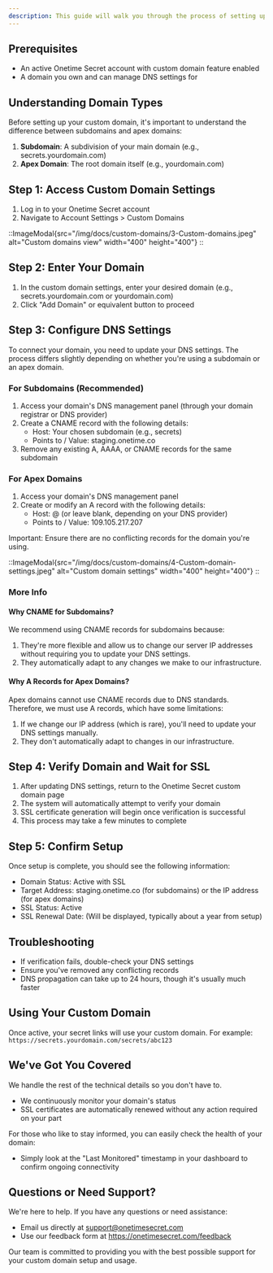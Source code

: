 ```yaml
---
description: This guide will walk you through the process of setting up a custom domain for your Onetime Secret account, including the differences between subdomains and apex domains.
---
```


## Prerequisites

- An active Onetime Secret account with custom domain feature enabled
- A domain you own and can manage DNS settings for

## Understanding Domain Types

Before setting up your custom domain, it's important to understand the difference between subdomains and apex domains:

1. **Subdomain**: A subdivision of your main domain (e.g., secrets.yourdomain.com)
2. **Apex Domain**: The root domain itself (e.g., yourdomain.com)

## Step 1: Access Custom Domain Settings

1. Log in to your Onetime Secret account
2. Navigate to Account Settings > Custom Domains

::ImageModal{src="/img/docs/custom-domains/3-Custom-domains.jpeg" alt="Custom domains view" width="400" height="400"}
::

## Step 2: Enter Your Domain

1. In the custom domain settings, enter your desired domain (e.g., secrets.yourdomain.com or yourdomain.com)
2. Click "Add Domain" or equivalent button to proceed

## Step 3: Configure DNS Settings

To connect your domain, you need to update your DNS settings. The process differs slightly depending on whether you're using a subdomain or an apex domain.

### For Subdomains (Recommended)

1. Access your domain's DNS management panel (through your domain registrar or DNS provider)
2. Create a CNAME record with the following details:
   - Host: Your chosen subdomain (e.g., secrets)
   - Points to / Value: staging.onetime.co
3. Remove any existing A, AAAA, or CNAME records for the same subdomain

### For Apex Domains

1. Access your domain's DNS management panel
2. Create or modify an A record with the following details:
   - Host: @ (or leave blank, depending on your DNS provider)
   - Points to / Value: 109.105.217.207

Important: Ensure there are no conflicting records for the domain you're using.

::ImageModal{src="/img/docs/custom-domains/4-Custom-domain-settings.jpeg" alt="Custom domain settings" width="400" height="400"}
::

### More Info

#### Why CNAME for Subdomains?

We recommend using CNAME records for subdomains because:

1. They're more flexible and allow us to change our server IP addresses without requiring you to update your DNS settings.
2. They automatically adapt to any changes we make to our infrastructure.

#### Why A Records for Apex Domains?

Apex domains cannot use CNAME records due to DNS standards. Therefore, we must use A records, which have some limitations:

1. If we change our IP address (which is rare), you'll need to update your DNS settings manually.
2. They don't automatically adapt to changes in our infrastructure.

## Step 4: Verify Domain and Wait for SSL

1. After updating DNS settings, return to the Onetime Secret custom domain page
2. The system will automatically attempt to verify your domain
3. SSL certificate generation will begin once verification is successful
4. This process may take a few minutes to complete

## Step 5: Confirm Setup

Once setup is complete, you should see the following information:

- Domain Status: Active with SSL
- Target Address: staging.onetime.co (for subdomains) or the IP address (for apex domains)
- SSL Status: Active
- SSL Renewal Date: (Will be displayed, typically about a year from setup)

## Troubleshooting

- If verification fails, double-check your DNS settings
- Ensure you've removed any conflicting records
- DNS propagation can take up to 24 hours, though it's usually much faster

## Using Your Custom Domain

Once active, your secret links will use your custom domain. For example:
`https://secrets.yourdomain.com/secrets/abc123`

## We've Got You Covered

We handle the rest of the technical details so you don't have to.

- We continuously monitor your domain's status
- SSL certificates are automatically renewed without any action required on your part

For those who like to stay informed, you can easily check the health of your domain:

- Simply look at the "Last Monitored" timestamp in your dashboard to confirm ongoing connectivity


## Questions or Need Support?

We're here to help. If you have any questions or need assistance:

- Email us directly at support@onetimesecret.com
- Use our feedback form at https://onetimesecret.com/feedback

Our team is committed to providing you with the best possible support for your custom domain setup and usage.
